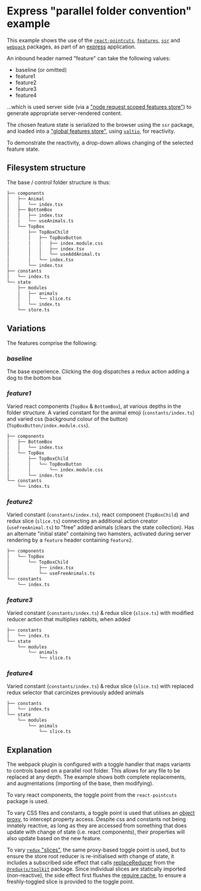 # Express "parallel folder convention" example

This example shows the use of the [`react-pointcuts`](../../../../../packages/react-pointcuts/docs/README.md), [`features`](../../../../../packages/features/docs/README.md), [`ssr`](../../../../../packages/ssr/docs/README.md) and [`webpack`](../../../../../packages/webpack/docs/README.md) packages, as part of an [express](https://expressjs.com/) application.

An inbound header named "feature" can take the following values:

- baseline (or omitted)
- feature1
- feature2
- feature3
- feature4

...which is used server side (via a ["node request scoped features store"](../../../../../packages/features/docs/README.md#noderequestscopedfeaturesstorefactory)) to generate appropriate server-rendered content.

The chosen feature state is serialized to the browser using the `ssr` package, and loaded into a ["global features store"](../../../../../packages/features/docs/README.md#globalfeaturesstorefactory), using [`valtio`](https://github.com/pmndrs/valtio), for reactivity.

To demonstrate the reactivity, a drop-down allows changing of the selected feature state.

## Filesystem structure

The base / control folder structure is thus:

```bash
├── components
│   ├── Animal
│   │   └── index.tsx
│   ├── BottomBox
│   │   ├── index.tsx
│   │   └── useAnimals.ts
│   └── TopBox
│       ├── TopBoxChild
│       │   ├── TopBoxButton
│       │   │   ├── index.module.css
│       │   │   ├── index.tsx
│       │   │   └── useAddAnimal.ts
│       │   └── index.tsx
│       └── index.tsx
├── constants
│   └── index.ts
└── state
    ├── modules
    │   ├── animals
    │   │   └── slice.ts
    │   └── index.ts
    └── store.ts
```

## Variations

The features comprise the following:

### _baseline_

The base experience. Clicking the dog dispatches a redux action adding a dog to the bottom box

### _feature1_

Varied react components (`TopBox` & `BottomBox`), at various depths in the folder structure. A varied constant for the animal emoji (`constants/index.ts`) and varied css (background colour of the button) (`TopBoxButton/index.module.css`).

```bash
├── components
│   ├── BottomBox
│   │   └── index.tsx
│   └── TopBox
│       ├── TopBoxChild
│       │   └── TopBoxButton
│       │       └── index.module.css
│       └── index.tsx
└── constants
    └── index.ts
```

### _feature2_

Varied constant (`constants/index.ts`), react component (`TopBoxChild`) and redux slice (`slice.ts`) connecting an additional  action creator (`useFreeAnimal.ts`) to "free" added animals (clears the state collection).  Has an alternate "initial state" containing two hamsters, activated during server rendering by a `feature` header containing `feature2`.

```bash
├── components
│   └── TopBox
│       └── TopBoxChild
│           ├── index.tsx
│           └── useFreeAnimals.ts
└── constants
    └── index.ts
```

### _feature3_

Varied constant (`constants/index.ts`) & redux slice (`slice.ts`) with modified reducer action that multiplies rabbits, when added

```bash
├── constants
│   └── index.ts
└── state
    └── modules
        └── animals
            └── slice.ts
```

### _feature4_

Varied constant (`constants/index.ts`) & redux slice (`slice.ts`) with replaced redux selector that carcinizes previously added animals

```bash
├── constants
│   └── index.ts
└── state
    └── modules
        └── animals
            └── slice.ts
```

## Explanation

The webpack plugin is configured with a toggle handler that maps variants to controls based on a parallel root folder.  This allows for any file to be replaced at any depth.  The example shows both complete replacements, and augmentations (importing of the base, then modifying).

To vary react components, the toggle point from the `react-pointcuts` package is used.

To vary CSS files and constants, a toggle point is used that utilises an [object proxy](https://developer.mozilla.org/en-US/docs/Web/JavaScript/Reference/Global_Objects/Proxy), to intercept property access.  Despite css and constants not being innately reactive, as long as they are accessed from something that does update with change of state (i.e. react components), their properties will also update based on the new feature.

To vary [`redux` "slices"](https://redux.js.org/tutorials/essentials/part-2-app-structure#redux-slices), the same proxy-based toggle point is used, but to ensure the store root reducer is re-initialised with change of state, it includes a subscribed side effect that calls [replaceReducer](https://redux.js.org/usage/code-splitting#using-replacereducer) from the [`@reduxjs/toolkit`](https://github.com/reduxjs/redux-toolkit) package.  Since individual slices are statically imported (non-reactive), the side effect first flushes the [require cache](https://webpack.js.org/api/module-methods/#requirecache), to ensure a freshly-toggled slice is provided to the toggle point.